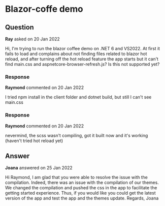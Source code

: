 # Blazor-coffe demo

## Question

**Ray** asked on 20 Jan 2022

Hi, I'm trying to run the blazor coffee demo on .NET 6 and VS2022. At first it fails to load and complains about not finding files related to blazor hot reload, and after turning off the hot reload feature the app starts but it can't find main.css and aspnetcore-browser-refresh.js? Is this not supported yet?

### Response

**Raymond** commented on 20 Jan 2022

I tried npm install in the client folder and dotnet build, but still I can't see main.css

### Response

**Raymond** commented on 20 Jan 2022

nevermind, the scss wasn't compiling, got it built now and it's working (haven't tried hot reload yet)

## Answer

**Joana** answered on 25 Jan 2022

Hi Raymond, I am glad that you were able to resolve the issue with the compilation. Indeed, there was an issue with the compilation of our themes. We changed the compilation and pushed the css in the app to facilitate the getting started experience. Thus, if you would like you could get the latest version of the app and test the app and the themes update. Regards, Joana
